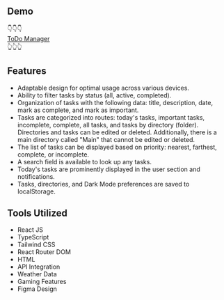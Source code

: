 ## Demo
👇👇👇<br/>
<a href="https://to-do-manager-ruddy.vercel.app/"> ToDo Manager</a><br/>
👆👆👆


## Features
- Adaptable design for optimal usage across various devices.
- Ability to filter tasks by status (all, active, completed).
- Organization of tasks with the following data: title, description, date, mark as complete, and mark as important.
- Tasks are categorized into routes: today's tasks, important tasks, incomplete, complete, all tasks, and tasks by directory (folder). Directories and tasks can be edited or deleted. Additionally, there is a main directory called "Main" that cannot be edited or deleted.
- The list of tasks can be displayed based on priority: nearest, farthest, complete, or incomplete.
- A search field is available to look up any tasks.
- Today's tasks are prominently displayed in the user section and notifications.
- Tasks, directories, and Dark Mode preferences are saved to localStorage.

## Tools Utilized
- React JS
- TypeScript
- Tailwind CSS
- React Router DOM
- HTML
- API Integration
- Weather Data
- Gaming Features
- Figma Design




